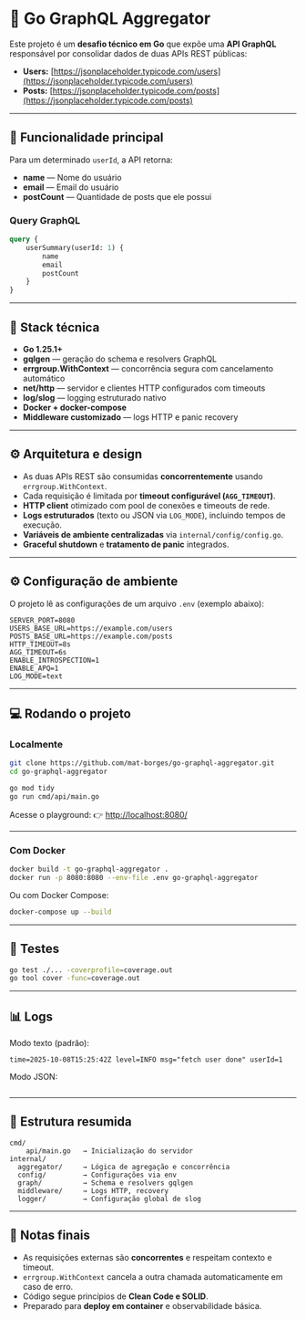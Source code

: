 # 🧩 Go GraphQL Aggregator

Este projeto é um **desafio técnico em Go** que expõe uma **API GraphQL** responsável por consolidar dados de duas APIs REST públicas:

- **Users:** [https://jsonplaceholder.typicode.com/users](https://jsonplaceholder.typicode.com/users)
- **Posts:** [https://jsonplaceholder.typicode.com/posts](https://jsonplaceholder.typicode.com/posts)

---

## 🚀 Funcionalidade principal

Para um determinado `userId`, a API retorna:

- **name** — Nome do usuário
- **email** — Email do usuário
- **postCount** — Quantidade de posts que ele possui

### Query GraphQL

```graphql
query {
	userSummary(userId: 1) {
		name
		email
		postCount
	}
}
```

---

## 🧠 Stack técnica

- **Go 1.25.1+**
- **gqlgen** — geração do schema e resolvers GraphQL
- **errgroup.WithContext** — concorrência segura com cancelamento automático
- **net/http** — servidor e clientes HTTP configurados com timeouts
- **log/slog** — logging estruturado nativo
- **Docker + docker-compose**
- **Middleware customizado** — logs HTTP e panic recovery

---

## ⚙️ Arquitetura e design

- As duas APIs REST são consumidas **concorrentemente** usando `errgroup.WithContext`.
- Cada requisição é limitada por **timeout configurável (`AGG_TIMEOUT`)**.
- **HTTP client** otimizado com pool de conexões e timeouts de rede.
- **Logs estruturados** (texto ou JSON via `LOG_MODE`), incluindo tempos de execução.
- **Variáveis de ambiente centralizadas** via `internal/config/config.go`.
- **Graceful shutdown** e **tratamento de panic** integrados.

---

## ⚙️ Configuração de ambiente

O projeto lê as configurações de um arquivo `.env` (exemplo abaixo):

```dotenv
SERVER_PORT=8080
USERS_BASE_URL=https://example.com/users
POSTS_BASE_URL=https://example.com/posts
HTTP_TIMEOUT=8s
AGG_TIMEOUT=6s
ENABLE_INTROSPECTION=1
ENABLE_APQ=1
LOG_MODE=text
```

---

## 💻 Rodando o projeto

### Localmente

```bash
git clone https://github.com/mat-borges/go-graphql-aggregator.git
cd go-graphql-aggregator

go mod tidy
go run cmd/api/main.go
```

Acesse o playground:
👉 [http://localhost:8080/](http://localhost:8080/)

---

### Com Docker

```bash
docker build -t go-graphql-aggregator .
docker run -p 8080:8080 --env-file .env go-graphql-aggregator
```

Ou com Docker Compose:

```bash
docker-compose up --build
```

---

## 🧪 Testes

```bash
go test ./... -coverprofile=coverage.out
go tool cover -func=coverage.out
```

---

## 📊 Logs

Modo texto (padrão):

```
time=2025-10-08T15:25:42Z level=INFO msg="fetch user done" userId=1
```

Modo JSON:

```bash

```

---

## 🧩 Estrutura resumida

```
cmd/
	api/main.go   → Inicialização do servidor
internal/
  aggregator/     → Lógica de agregação e concorrência
  config/         → Configurações via env
  graph/          → Schema e resolvers gqlgen
  middleware/     → Logs HTTP, recovery
  logger/         → Configuração global de slog
```

---

## 💬 Notas finais

- As requisições externas são **concorrentes** e respeitam contexto e timeout.
- `errgroup.WithContext` cancela a outra chamada automaticamente em caso de erro.
- Código segue princípios de **Clean Code e SOLID**.
- Preparado para **deploy em container** e observabilidade básica.

